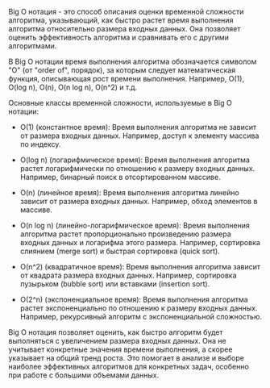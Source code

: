 Big O нотация - это способ описания оценки временной сложности алгоритма, указывающий, как быстро растет время выполнения алгоритма относительно размера входных данных. Она позволяет оценить эффективность алгоритма и сравнивать его с другими алгоритмами.

В Big O нотации время выполнения алгоритма обозначается символом "O" (от "order of", порядок), за которым следует математическая функция, описывающая рост времени выполнения. Например, O(1), O(log n), O(n), O(n log n), O(n^2) и т.д.

Основные классы временной сложности, используемые в Big O нотации:

- O(1) (константное время): Время выполнения алгоритма не зависит от размера входных данных. Например, доступ к элементу массива по индексу.

- O(log n) (логарифмическое время): Время выполнения алгоритма растет логарифмически по отношению к размеру входных данных. Например, бинарный поиск в отсортированном массиве.

- O(n) (линейное время): Время выполнения алгоритма линейно зависит от размера входных данных. Например, обход элементов в массиве.

- O(n log n) (линейно-логарифмическое время): Время выполнения алгоритма растет пропорционально произведению размера входных данных и логарифма этого размера. Например, сортировка слиянием (merge sort) и быстрая сортировка (quick sort).

- O(n^2) (квадратичное время): Время выполнения алгоритма зависит от квадрата размера входных данных. Например, сортировка пузырьком (bubble sort) или вставками (insertion sort).

- O(2^n) (экспоненциальное время): Время выполнения алгоритма растет экспоненциально по отношению к размеру входных данных. Например, рекурсивный алгоритм с экспоненциальной сложностью.

Big O нотация позволяет оценить, как быстро алгоритм будет выполняться с увеличением размера входных данных. Она не учитывает конкретные значения времени выполнения, а скорее указывает на общий тренд роста. Это помогает в анализе и выборе наиболее эффективных алгоритмов для конкретных задач, особенно при работе с большими объемами данных.